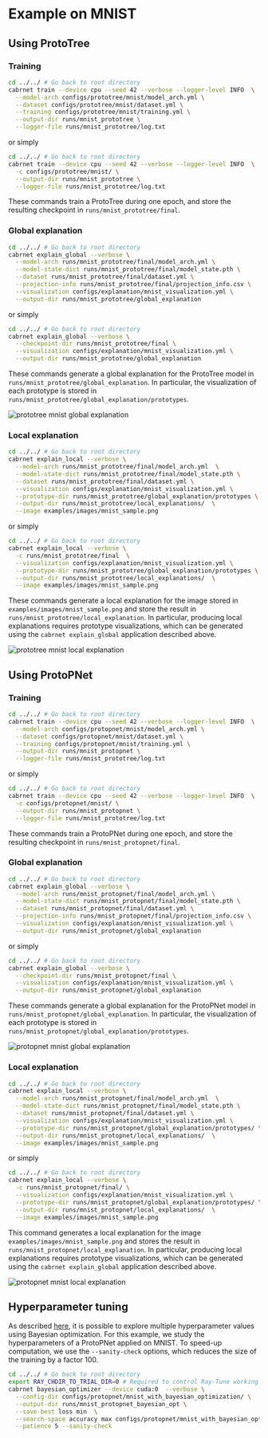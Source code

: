 # Example on MNIST
## Using ProtoTree
### Training
```bash
cd ../../ # Go back to root directory
cabrnet train --device cpu --seed 42 --verbose --logger-level INFO  \
  --model-arch configs/prototree/mnist/model_arch.yml \
  --dataset configs/prototree/mnist/dataset.yml \
  --training configs/prototree/mnist/training.yml \
  --output-dir runs/mnist_prototree \
  --logger-file runs/mnist_prototree/log.txt
```
or simply
```bash
cd ../../ # Go back to root directory
cabrnet train --device cpu --seed 42 --verbose --logger-level INFO  \
  -c configs/prototree/mnist/ \
  --output-dir runs/mnist_prototree \
  --logger-file runs/mnist_prototree/log.txt
```
These commands train a ProtoTree during one epoch, and store the resulting checkpoint in 
`runs/mnist_prototree/final`.

### Global explanation
```bash
cd ../../ # Go back to root directory
cabrnet explain_global --verbose \
  --model-arch runs/mnist_prototree/final/model_arch.yml \
  --model-state-dict runs/mnist_prototree/final/model_state.pth \
  --dataset runs/mnist_prototree/final/dataset.yml \
  --projection-info runs/mnist_prototree/final/projection_info.csv \
  --visualization configs/explanation/mnist_visualization.yml \
  --output-dir runs/mnist_prototree/global_explanation 
```
or simply
```bash
cd ../../ # Go back to root directory
cabrnet explain_global --verbose \
  --checkpoint-dir runs/mnist_prototree/final \
  --visualization configs/explanation/mnist_visualization.yml \
  --output-dir runs/mnist_prototree/global_explanation 
```
These commands generate a global explanation for the ProtoTree model in 
`runs/mnist_prototree/global_explanation`. 
In particular, the visualization of each prototype is stored in 
`runs/mnist_prototree/global_explanation/prototypes`.

![prototree mnist global explanation](imgs/prototree_mnist_global_explanation.png)

### Local explanation
```bash
cd ../../ # Go back to root directory
cabrnet explain_local --verbose \
  --model-arch runs/mnist_prototree/final/model_arch.yml  \
  --model-state-dict runs/mnist_prototree/final/model_state.pth \
  --dataset runs/mnist_prototree/final/dataset.yml \
  --visualization configs/explanation/mnist_visualization.yml \
  --prototype-dir runs/mnist_prototree/global_explanation/prototypes \
  --output-dir runs/mnist_prototree/local_explanations/  \
  --image examples/images/mnist_sample.png
```
or simply
```bash
cd ../../ # Go back to root directory
cabrnet explain_local --verbose \
  -c runs/mnist_prototree/final  \
  --visualization configs/explanation/mnist_visualization.yml \
  --prototype-dir runs/mnist_prototree/global_explanation/prototypes \
  --output-dir runs/mnist_prototree/local_explanations/  \
  --image examples/images/mnist_sample.png
```
These commands generate a local explanation for the image stored in `examples/images/mnist_sample.png` and store the result in 
`runs/mnist_prototree/local_explanation`. 
In particular, producing local explanations requires 
prototype visualizations, which can be generated using the `cabrnet explain_global` application described above.

![prototree mnist local explanation](imgs/prototree_mnist_local_explanation.png)

## Using ProtoPNet
### Training
```bash
cd ../../ # Go back to root directory
cabrnet train --device cpu --seed 42 --verbose --logger-level INFO  \
  --model-arch configs/protopnet/mnist/model_arch.yml \
  --dataset configs/protopnet/mnist/dataset.yml \
  --training configs/protopnet/mnist/training.yml \
  --output-dir runs/mnist_protopnet \
  --logger-file runs/mnist_prototree/log.txt
```
or simply
```bash
cd ../../ # Go back to root directory
cabrnet train --device cpu --seed 42 --verbose --logger-level INFO  \
  -c configs/protopnet/mnist/ \
  --output-dir runs/mnist_protopnet \
  --logger-file runs/mnist_prototree/log.txt
```
These commands train a ProtoPNet during one epoch, and store the resulting checkpoint in 
`runs/mnist_protopnet/final`.

### Global explanation
```bash
cd ../../ # Go back to root directory
cabrnet explain_global --verbose \
  --model-arch runs/mnist_protopnet/final/model_arch.yml \
  --model-state-dict runs/mnist_protopnet/final/model_state.pth \
  --dataset runs/mnist_protopnet/final/dataset.yml \
  --projection-info runs/mnist_protopnet/final/projection_info.csv \
  --visualization configs/explanation/mnist_visualization.yml \
  --output-dir runs/mnist_protopnet/global_explanation 
```
or simply
```bash
cd ../../ # Go back to root directory
cabrnet explain_global --verbose \
  --checkpoint-dir runs/mnist_protopnet/final \
  --visualization configs/explanation/mnist_visualization.yml \
  --output-dir runs/mnist_protopnet/global_explanation
``` 
These commands generate a global explanation for the ProtoPNet model in 
`runs/mnist_protopnet/global_explanation`.
In particular, the visualization of each prototype is stored in 
`runs/mnist_protopnet/global_explanation/prototypes`.

![protopnet mnist global explanation](imgs/protopnet_mnist_global_explanation.png)

### Local explanation
```bash
cd ../../ # Go back to root directory
cabrnet explain_local --verbose \
  --model-arch runs/mnist_protopnet/final/model_arch.yml  \
  --model-state-dict runs/mnist_protopnet/final/model_state.pth \
  --dataset runs/mnist_protopnet/final/dataset.yml \
  --visualization configs/explanation/mnist_visualization.yml \
  --prototype-dir runs/mnist_protopnet/global_explanation/prototypes/ \
  --output-dir runs/mnist_protopnet/local_explanations/  \
  --image examples/images/mnist_sample.png
```
or simply
```bash
cd ../../ # Go back to root directory
cabrnet explain_local --verbose \
  -c runs/mnist_protopnet/final/ \
  --visualization configs/explanation/mnist_visualization.yml \
  --prototype-dir runs/mnist_protopnet/global_explanation/prototypes/ \
  --output-dir runs/mnist_protopnet/local_explanations/  \
  --image examples/images/mnist_sample.png
```

This command generates a local explanation for the image `examples/images/mnist_sample.png` and stores the result in 
`runs/mnist_protopnet/local_explanation`.
In particular, producing local explanations requires 
prototype visualizations, which can be generated using the `cabrnet explain_global` application described above.

![protopnet mnist local explanation](imgs/protopnet_mnist_local_explanation.png)


## Hyperparameter tuning
As described [here](cabrnet.md#hyperparameter-tuning-using-bayesian-optimization), it is possible to 
explore multiple hyperparameter values using Bayesian optimization. For this example, 
we study the hyperparameters of a ProtoPNet applied on MNIST. To speed-up computation, we use
the `--sanity-check` options, which reduces the size of the training by a factor 100.

```bash
cd ../../ # Go back to root directory
export RAY_CHDIR_TO_TRIAL_DIR=0 # Required to control Ray-Tune working directory
cabrnet bayesian_optimizer --device cuda:0  --verbose \
  --config-dir configs/protopnet/mnist_with_bayesian_optimization/ \
  --output-dir runs/mnist_protopnet_bayesian_opt \
  --save-best loss min  \
  --search-space accuracy max configs/protopnet/mnist_with_bayesian_optimization/search_space.yml 10 \
  --patience 5 --sanity-check 
```
